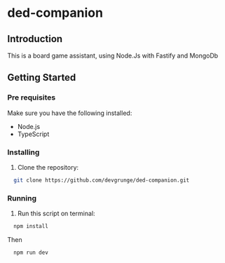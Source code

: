 # ded-companion

## Introduction

This is a board game assistant, using Node.Js with Fastify and MongoDb

## Getting Started

### Pre requisites

Make sure you have the following installed:

- Node.js
- TypeScript

### Installing

1. Clone the repository:

```bash
  git clone https://github.com/devgrunge/ded-companion.git
```

### Running

1.  Run this script on terminal:

```bash
  npm install
```

Then


```bash
  npm run dev
```
